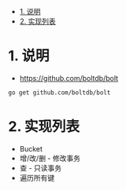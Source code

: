 <!-- TOC -->

- [1. 说明](#1-说明)
- [2. 实现列表](#2-实现列表)

<!-- /TOC -->


<a id="markdown-1-说明" name="1-说明"></a>
# 1. 说明

* https://github.com/boltdb/bolt

```bash
go get github.com/boltdb/bolt
```

<a id="markdown-2-实现列表" name="2-实现列表"></a>
# 2. 实现列表

* Bucket
* 增/改/删 - 修改事务
* 查 - 只读事务
* 遍历所有键

